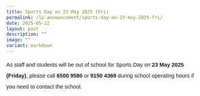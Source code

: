 ```yaml
---
title: Sports Day on 23 May 2025 (Fri)
permalink: /lp-announcement/sports-day-on-23-may-2025-fri/
date: 2025-05-22
layout: post
description: ""
image: ""
variant: markdown
---
```

<p style="font-size:14.5px; line-height:2;margin-top:0px;font-family:sans-serif;">As staff and students will be out of school for Sports Day on <strong style="font-family:sans-serif;"> 23 May 2025 (Friday)</strong>, please call <strong style="font-family:sans-serif;"> 6500 9580 </strong> or <strong style="font-family:sans-serif;"> 9150 4369 </strong> during school operating hours if you need to contact the school.</p>
